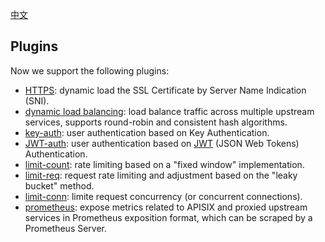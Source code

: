 [中文](plugins-cn.md)
## Plugins
Now we support the following plugins:
* [HTTPS](https.md): dynamic load the SSL Certificate by Server Name Indication (SNI).
* [dynamic load balancing](#Plugins): load balance traffic across multiple upstream services, supports round-robin and consistent hash algorithms.
* [key-auth](plugins/key-auth.md): user authentication based on Key Authentication.
* [JWT-auth](plugins/jwt-auth-cn.md): user authentication based on [JWT](https://jwt.io/) (JSON Web Tokens) Authentication.
* [limit-count](plugins/limit-count.md): rate limiting based on a "fixed window" implementation.
* [limit-req](plugins/limit-req.md): request rate limiting and adjustment based on the "leaky bucket" method.
* [limit-conn](plugins/limit-conn.md): limite request concurrency (or concurrent connections).
* [prometheus](plugins/prometheus.md): expose metrics related to APISIX and proxied upstream services in Prometheus exposition format, which can be scraped by a Prometheus Server.
